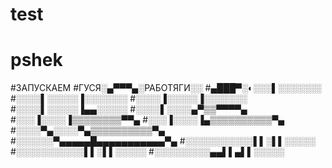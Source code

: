 # test
# pshek

#ЗАПУСКАЕМ 
#ГУСЯ░▄▀▀▀▄░РАБОТЯГИ░░ 
#▄███▀░◐░░░▌░░░░░░░ 
#░░░░▌░░░░░▐░░░░░░░ 
#░░░░▐░░░░░▐░░░░░░░ 
#░░░░▌░░░░░▐▄▄░░░░░ 
#░░░░▌░░░░▄▀▒▒▀▀▀▀▄ 
#░░░▐░░░░▐▒▒▒▒▒▒▒▒▀▀▄ 
#░░░▐░░░░▐▄▒▒▒▒▒▒▒▒▒▒▀▄ 
#░░░░▀▄░░░░▀▄▒▒▒▒▒▒▒▒▒▒▀▄ 
#░░░░░░▀▄▄▄▄▄█▄▄▄▄▄▄▄▄▄▄▄▀▄ 
#░░░░░░░░░░░▌▌░▌▌░░░░░ 
#░░░░░░░░░░░▌▌░▌▌░░░░░ 
#░░░░░░░░░▄▄▌▌▄▌▌░░░░░
